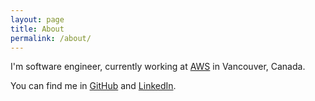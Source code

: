 ```yaml
---
layout: page
title: About
permalink: /about/
---
```


I'm software engineer, currently working at [AWS](https://aws.amazon.com) in Vancouver, Canada.

You can find me in [GitHub](https://github.com/matheussampaio) and [LinkedIn](https://www.linkedin.com/in/matheussampaio).
